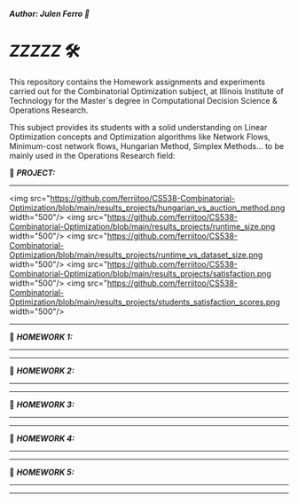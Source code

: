 ***Author: Julen Ferro 🚗***

# ***_ZZZZZ_*** 🛠️

This repository contains the Homework assignments and experiments carried out for the Combinatorial Optimization subject, at Illinois Institute of Technology for the Master´s degree in Computational Decision Science & Operations Research.

This subject provides its students with a solid understanding on Linear Optimization concepts and Optimization algorithms like Network Flows, Minimum-cost network flows, Hungarian Method, Simplex Methods... to be mainly used in the Operations Research field:

📁 ***_PROJECT:_***

---

<img src="https://github.com/ferriitoo/CS538-Combinatorial-Optimization/blob/main/results_projects/hungarian_vs_auction_method.png width="500"/>
<img src="https://github.com/ferriitoo/CS538-Combinatorial-Optimization/blob/main/results_projects/runtime_size.png width="500"/>
<img src="https://github.com/ferriitoo/CS538-Combinatorial-Optimization/blob/main/results_projects/runtime_vs_dataset_size.png width="500"/>
<img src="https://github.com/ferriitoo/CS538-Combinatorial-Optimization/blob/main/results_projects/satisfaction.png width="500"/>
<img src="https://github.com/ferriitoo/CS538-Combinatorial-Optimization/blob/main/results_projects/students_satisfaction_scores.png width="500"/>



---


📁 ***_HOMEWORK 1:_***

---
---


📁 ***_HOMEWORK 2:_***

---

---

📁 ***_HOMEWORK 3:_***

---

---

📁 ***_HOMEWORK 4:_***

---

---

📁 ***_HOMEWORK 5:_***

---

---
